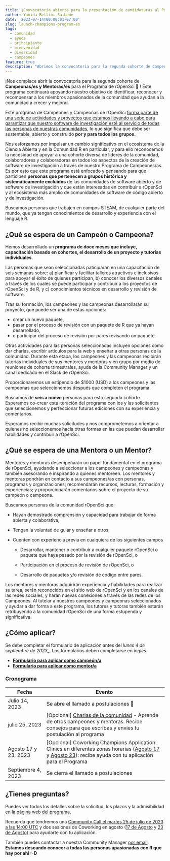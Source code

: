 ```yaml
---
title: ¡Convocatoria abierta para la presentación de candidaturas al Programa de Campeonas y Campeones de rOpenSci!  
author: Yanina Bellini Saibene
date: '2023-07-14T00:00:01-07:00'
slug: launch-champions-program-es
tags:
  - comunidad
  - ayuda
  - principiante
  - bienvenidad
  - diversidad
  - campeones
feature: true  
description: "Abrimos la convocatoria para la segunda cohorte de Campeones/as y Mentores/as" 
---
```





¡Nos complace abrir la convocatoria para la segunda cohorte de **Campeonas/es y Mentoras/es** para el Programa de rOpenSci 🎉 ! Este programa continuará apoyando nuestro objetivo de identificar, reconocer y recompensar a los miembros apasionados de la comunidad que ayudan a la comunidad a crecer y mejorar.

Este programa de Campeones y Campeonas de rOpenSci [forma parte de una serie de actividades y proyectos que estamos llevando a cabo para garantizar que nuestro software de investigación esté al servicio de todas las personas de nuestras comunidades](/blog/2021/12/20/inclusive-leadership-program/), lo que significa que debe ser sustentable, abierto y construido __por y para todos los grupos.__ 




Nos esforzamos por impulsar un cambio significativo en el ecosistema de la Ciencia Abierta y en la Comunidad R en particular, y para ello reconocemos la necesidad de apoyar a una cohorte diversa de líderes de la comunidad, colaboradores y colaboradoras en todos los aspectos de la creación de software de investigación a través de nuestro Programa de Campeones/as.
Es por esto que este programa está enfocado y pensando para que participen __personas que pertenecen a grupos histórica y sistemáticamente excluidos__ de las comunidades de software abierto y de software de investigación y que están interesadas en contribuir a rOpenSci y al ecosistema más amplio de comunidades de software de código abierto y de investigación.

Buscamos personas que trabajen en campos STEAM, de cualquier parte del mundo, que ya tengan conocimientos de desarrollo y experiencia con el lenguaje R.

## ¿Qué se espera de un Campeón o Campeona?

Hemos desarrollado un **programa de doce meses que incluye, capacitación basado en cohortes, el desarrollo de un proyecto y tutorías individuales**. 

Las personas que sean seleccionadas paticiparán en una capacitación de seis semanas sobre: a) planificar y facilitar talleres atractivos e inclusivos para apoyar el éxito de quienes participan, b) conocer los diversos canales a través de los cuales se puede participar y contribuir a los proyectos de rOpenSci y de R, y c) conocimientos técnicos en desarrollo y revisión de software. 

Tras su formación, los campeones y las campeonas desarrollarán su proyecto, que puede ser una de estas opciones: 

- crear un nuevo paquete, 
- pasar por el proceso de revisión con un paquete de R que ya hayan desarrollado, 
- o participar del proceso de revisión por pares revisando un paquete.  


Otras actividades para las personas seleccionadas incluyen opciones como dar charlas, escribir artículos para la web y enseñar a otras personas de la comunidad. Durante esta etapa, los campeones y las campeonas recibirán tutorías individuales de sus mentores y mentoras y en grupo por medio de reuniones de cohorte trimestrales, ayuda de la Community Manager y un canal dedicado en el Slack de rOpenSci.

Proporcionaremos un estipendio de $1000 (USD) a los campeones y las campeonas que seleccionemos después que completen el programa.

Buscamos de **seis a nueve** personas para esta segunda cohorte. Esperamos co-crear esta iteración del programa con los y las solicitantes que seleccionemos y perfeccionar futuras ediciones con su experiencia y comentarios.

Esperamos recibir muchas solicitudes y nos comprometemos a orientar a quienes no seleccionemos hacia otras formas en las que puedan desarrollar habilidades y contribuir a rOpenSci.

## ¿Qué se espera de una Mentora o un Mentor?
Mentores y mentoras desempeñarán un papel fundamental en el programa de rOpenSci, ayudando a seleccionar a los campeones y campeonas y también asesorando e inspirando a quienes mentoreen. Los mentores y mentoras pondrán en contacto a sus campeones/as con personas, programas y organizaciones; recomendarán recursos, lecturas, formación y experiencias; y proporcionarán comentarios sobre el proyecto de su campeón o campeona.

Buscamos personas de la comunidad rOpenSci que:

  * Hayan demostrado comprensión y capacidad para trabajar de forma abierta y colaborativa;

  * Tengan la voluntad de guiar y enseñar a otros;

  * Cuenten con experiencia previa en cualquiera de los siguientes campos

      * Desarrollar, mantener o contribuir a cualquier paquete rOpenSci o paquete que haya pasado por la revisión de rOpenSci, o

      * Participación en el proceso de revisión de rOpenSci, o

      * Desarrollo de paquetes y/o revisión de código entre pares.

Los mentores y mentoras adquirirán experiencia y habilidades para realizar su tarea, serán reconocidos en el sitio web de rOpenSci y en los canales de las redes sociales, y harán nuevas conexiones a través de las redes de los Campeones. Al tutelar a nuestros campeones y campeonas seleccionados y ayudar a dar forma a este programa, los tutores y tutoras también estarán retribuyendo a la comunidad rOpenSci de una forma estupenda y significativa.

## ¿Cómo aplicar?

Se debe completar el formulario de aplicación antes del _lunes 4 de septiembre de 2023__. Los formularios deben completarse en _inglés_.

* [**Formulario para aplicar como campeón/a**](https://airtable.com/shrAsYlSXU0coJ5Ld) 
* [**Formulario para aplicar como mentor/a**](https://airtable.com/shrlrLdQbb4wphosK)


### Cronograma

|Fecha|Evento|
|----|-----|
|Julio 14, 2023|Se abre el llamado a postulaciones  🎉|
|julio 25, 2023|[Opcional] [Charlas de la comunidad](/commcalls/july2023-championprogram/) - Aprende de otros campeones y mentoras. Recibe consejos para que escribas y envies tu postulación al programa|
|Agosto 17 y 23, 2023|[Opcional] Coworking Champions Application Clinics en diferentes zonas horarias ([Agosto 17](/events/coworking-2023-08-17/) y [Agosto 23](/events/coworking-2023-08-23/)): recibe ayuda con tu aplicación para el Programa |
|Septiembre 4, 2023|Se cierra el llamado a postulaciones|


## ¿Tienes preguntas?

Puedes ver todos los detalles sobre la solicitud, los plazos y la admisibilidad en [la página web del programa](/champions/).

Recuerda que tendremos una [Community Call el martes 25 de julio de 2023 a las 14:00 UTC](/commcalls/july2023-championprogram/) y dos sesiones de Coworking en agosto ([17 de Agosto](/events/coworking-2023-08-17/) y [23 de Agosto](/events/coworking-2023-08-23/)) para ayudarte con tu aplicación.

También puedes contactar a nuestra Community Manager [por email](mailto:yabellini@ropensci.org). 
**Estamos deseando conocer a todas las personas apasionadas con R que hay por ahí :-D**



